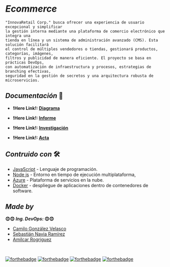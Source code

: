 # <b> _**Ecommerce**_ </b>

    "InnovaRetail Corp." busca ofrecer una experiencia de usuario excepcional y simplificar 
    la gestión interna mediante una plataforma de comercio electrónico que integra una 
    tienda en línea y un sistema de administración avanzado (CMS). Esta solución facilitará 
    el control de múltiples vendedores o tiendas, gestionará productos, categorías, imágenes, 
    filtros y publicidad de manera eficiente. El proyecto se basa en prácticas DevOps, 
    con automatización de infraestructura y procesos, estrategias de branching efectivas, 
    seguridad en la gestión de secretos y una arquitectura robusta de microservicios.
   

## <b> _Documentación_ </b> 📄

- **!Here Link!: [Diagrama](https://drive.google.com/file/d/1cXTemTJHsVnEOia_B0CTaPzBDNIW4PyG/view?usp=sharing)**

- **!Here Link!: [Informe](https://docs.google.com/document/d/1kUrUci1jmYjUvVWau-KCpyo4l4Ss4eGaMHVj4EyOuJs/edit?usp=sharing)**

- **!Here Link!: [Investigación](https://docs.google.com/document/d/1aaH835T2fMgqeo_P8yBqtOZiTH8YpHVKhM6h1ZJ_KLU/edit?usp=sharing)**

- **!Here Link!: [Acta](https://docs.google.com/document/d/19GDCuFgKVXy5wjTXVUjY0ZuXMquSjLSR26RotD2Q_70/edit?usp=sharing)**




## <b> _Contruido con_ </b> 🛠️

+ [JavaScript](https://developer.mozilla.org/en-US/docs/Web/JavaScript) - Lenguaje de programación.
+ [Node js](https://nodejs.org/en) - Entorno en tiempo de ejecución multiplataforma,
+ [Azure](https://azure.microsoft.com/es-es/) - Plataforma de servicios en la nube.
+ [Docker](https://www.docker.com/) -  despliegue de aplicaciones dentro de contenedores de software.


## <b> _Made by_ </b>
<b> 😊😊 _**Ing. DevOps:**_ 😊😊 </b>

+ [Camilo González Velasco](https://github.com/camilogonzalez7424 "Camilo G.")
+ [Sebastián Navia Ramírez ](https://github.com/Sebastianavia "Sebastián N.")
+ [Amilcar Rogriguez ](https://github.com/Amilcar-Steban "Amilcar R.")



<br>

[![forthebadge](https://forthebadge.com/images/badges/made-with-javascript.svg)](https://forthebadge.com)
[![forthebadge](https://forthebadge.com/images/badges/made-with-next-13.svg)](https://forthebadge.com)
[![forthebadge](https://forthebadge.com/images/badges/docker-container.svg)](https://forthebadge.com)
[![forthebadge](https://forthebadge.com/images/badges/built-with-love.svg)](https://forthebadge.com)

